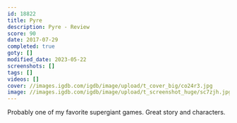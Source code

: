 ```yaml
---
id: 18822
title: Pyre
description: Pyre - Review
score: 90
date: 2017-07-29
completed: true
goty: []
modified_date: 2023-05-22
screenshots: []
tags: []
videos: []
cover: //images.igdb.com/igdb/image/upload/t_cover_big/co24r3.jpg
image: //images.igdb.com/igdb/image/upload/t_screenshot_huge/sc7zjh.jpg
---
```

Probably one of my favorite supergiant games. Great story and characters.